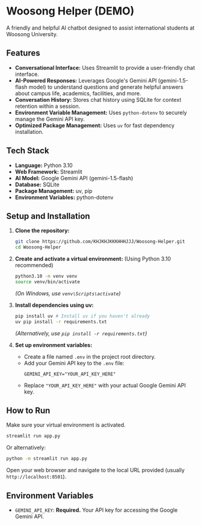 # Woosong Helper (DEMO)

A friendly and helpful AI chatbot designed to assist international students at Woosong University.

## Features

*   **Conversational Interface:** Uses Streamlit to provide a user-friendly chat interface.
*   **AI-Powered Responses:** Leverages Google's Gemini API (gemini-1.5-flash model) to understand questions and generate helpful answers about campus life, academics, facilities, and more.
*   **Conversation History:** Stores chat history using SQLite for context retention within a session.
*   **Environment Variable Management:** Uses `python-dotenv` to securely manage the Gemini API key.
*   **Optimized Package Management:** Uses `uv` for fast dependency installation.

## Tech Stack

*   **Language:** Python 3.10
*   **Web Framework:** Streamlit
*   **AI Model:** Google Gemini API (gemini-1.5-flash)
*   **Database:** SQLite
*   **Package Management:** uv, pip
*   **Environment Variables:** python-dotenv

## Setup and Installation

1.  **Clone the repository:**
    ```bash
    git clone https://github.com/KHJKHJKKKHHHJJJ/Woosong-Helper.git
    cd Woosong-Helper
    ```

2.  **Create and activate a virtual environment:** (Using Python 3.10 recommended)
    ```bash
    python3.10 -m venv venv
    source venv/bin/activate
    ```
    *(On Windows, use `venv\Scripts\activate`)*

3.  **Install dependencies using uv:**
    ```bash
    pip install uv # Install uv if you haven't already
    uv pip install -r requirements.txt
    ```
    *(Alternatively, use `pip install -r requirements.txt`)*

4.  **Set up environment variables:**
    *   Create a file named `.env` in the project root directory.
    *   Add your Gemini API key to the `.env` file:
        ```
        GEMINI_API_KEY="YOUR_API_KEY_HERE"
        ```
    *   Replace `"YOUR_API_KEY_HERE"` with your actual Google Gemini API key.

## How to Run

Make sure your virtual environment is activated.

```bash
streamlit run app.py
```

Or alternatively:

```bash
python -m streamlit run app.py
```

Open your web browser and navigate to the local URL provided (usually `http://localhost:8501`).

## Environment Variables

*   `GEMINI_API_KEY`: **Required.** Your API key for accessing the Google Gemini API. 
